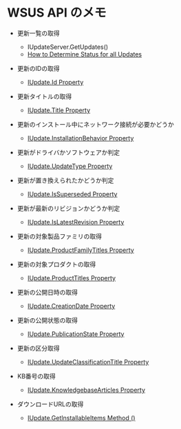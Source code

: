 # WSUS API のメモ

- 更新一覧の取得
	- IUpdateServer.GetUpdates()
	- [How to Determine Status for all Updates](https://msdn.microsoft.com/en-us/library/windows/desktop/ee855020(v=vs.85).aspx)

- 更新のIDの取得
	- [IUpdate.Id Property](https://msdn.microsoft.com/en-us/library/windows/desktop/microsoft.updateservices.administration.iupdate.id(v=vs.85).aspx)

- 更新タイトルの取得
	- [IUpdate.Title Property](https://msdn.microsoft.com/en-us/library/windows/desktop/microsoft.updateservices.administration.iupdate.title(v=vs.85).aspx)

- 更新のインストール中にネットワーク接続が必要かどうか
	- [IUpdate.InstallationBehavior Property](https://msdn.microsoft.com/en-us/library/windows/desktop/microsoft.updateservices.administration.iupdate.installationbehavior(v=vs.85).aspx)

- 更新がドライバかソフトウェアか判定
	- [IUpdate.UpdateType Property](https://msdn.microsoft.com/en-us/library/windows/desktop/microsoft.updateservices.administration.iupdate.updatetype(v=vs.85).aspx)

- 更新が置き換えられたかどうか判定
	- [IUpdate.IsSuperseded Property](https://msdn.microsoft.com/en-us/library/windows/desktop/microsoft.updateservices.administration.iupdate.issuperseded(v=vs.85).aspx)

- 更新が最新のリビジョンかどうか判定
	- [IUpdate.IsLatestRevision Property](https://msdn.microsoft.com/en-us/library/windows/desktop/microsoft.updateservices.administration.iupdate.islatestrevision(v=vs.85).aspx)

- 更新の対象製品ファミリの取得
	- [IUpdate.ProductFamilyTitles Property](https://msdn.microsoft.com/en-us/library/windows/desktop/microsoft.updateservices.administration.iupdate.productfamilytitles(v=vs.85).aspx)

- 更新の対象プロダクトの取得
	- [IUpdate.ProductTitles Property](https://msdn.microsoft.com/en-us/library/windows/desktop/microsoft.updateservices.administration.iupdate.producttitles(v=vs.85).aspx)

- 更新の公開日時の取得
	- [IUpdate.CreationDate Property](https://msdn.microsoft.com/en-us/library/windows/desktop/microsoft.updateservices.administration.iupdate.creationdate(v=vs.85).aspx)

- 更新の公開状態の取得
	- [IUpdate.PublicationState Property](https://msdn.microsoft.com/en-us/library/windows/desktop/microsoft.updateservices.administration.iupdate.publicationstate(v=vs.85).aspx)

- 更新の区分取得
	- [IUpdate.UpdateClassificationTitle Property](https://msdn.microsoft.com/en-us/library/windows/desktop/microsoft.updateservices.administration.iupdate.updateclassificationtitle(v=vs.85).aspx)

- KB番号の取得
	- [IUpdate.KnowledgebaseArticles Property](https://msdn.microsoft.com/en-us/library/windows/desktop/microsoft.updateservices.administration.iupdate.knowledgebasearticles(v=vs.85).aspx)

- ダウンロードURLの取得
	- [IUpdate.GetInstallableItems Method ()](https://msdn.microsoft.com/en-us/library/windows/desktop/microsoft.updateservices.administration.iupdate.getinstallableitems(v=vs.85).aspx)
